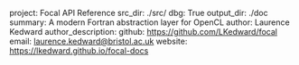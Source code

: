project: Focal API Reference
src_dir: ./src/
dbg: True
output_dir: ./doc
summary: A modern Fortran abstraction layer for OpenCL
author: Laurence Kedward
author_description: 
github: https://github.com/LKedward/focal
email: laurence.kedward@bristol.ac.uk
website: https://lkedward.github.io/focal-docs